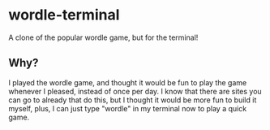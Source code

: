 # wordle-terminal
A clone of the popular wordle game, but for the terminal!

## Why?
I played the wordle game, and thought it would be fun to play the game whenever I pleased, instead of once per day. I know that there are sites you can go to already that do this, but I thought it would be more fun to build it myself, plus, I can just type "wordle" in my terminal now to play a quick game.
